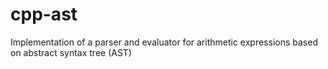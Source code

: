 # cpp-ast
Implementation of a parser and evaluator for arithmetic expressions based on abstract syntax tree (AST)
